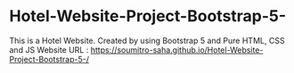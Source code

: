 # Hotel-Website-Project-Bootstrap-5-
This is a Hotel Website. Created by using Bootstrap 5 and Pure HTML, CSS and JS
Website URL : https://soumitro-saha.github.io/Hotel-Website-Project-Bootstrap-5-/

